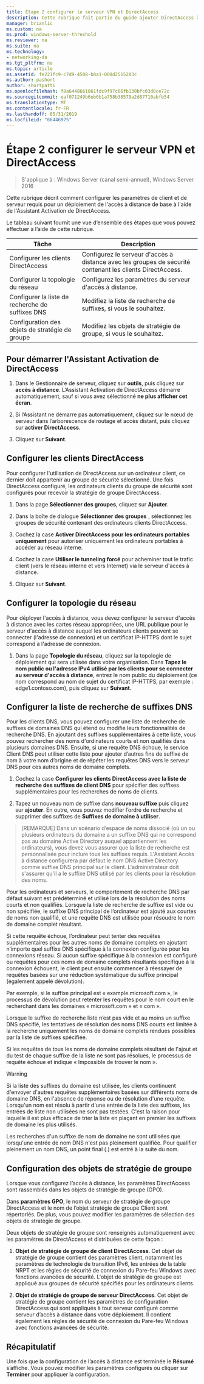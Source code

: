 ```yaml
---
title: Étape 2 configurer le serveur VPN et DirectAccess
description: Cette rubrique fait partie du guide ajouter DirectAccess à un déploiement de l’accès à distance existants (VPN, Virtual Private Network) pour Windows Server 2016
manager: brianlic
ms.custom: na
ms.prod: windows-server-threshold
ms.reviewer: na
ms.suite: na
ms.technology:
- networking-da
ms.tgt_pltfrm: na
ms.topic: article
ms.assetid: fe221fc9-c7d9-4508-b8a1-000d2515283c
ms.author: pashort
author: shortpatti
ms.openlocfilehash: f8a6448661861fdc9f97c66fb130bfc03d0ce72c
ms.sourcegitcommit: eaf071249b6eb6b1a758b38579a2d87710abfb54
ms.translationtype: MT
ms.contentlocale: fr-FR
ms.lasthandoff: 05/31/2019
ms.locfileid: "66446975"
---
```

#  <a name="step-2-configure-the-directaccess-vpn-server"></a>Étape 2 configurer le serveur VPN et DirectAccess

>S'applique à : Windows Server (canal semi-annuel), Windows Server 2016

Cette rubrique décrit comment configurer les paramètres de client et de serveur requis pour un déploiement de l'accès à distance de base à l'aide de l'Assistant Activation de DirectAccess.

Le tableau suivant fournit une vue d’ensemble des étapes que vous pouvez effectuer à l’aide de cette rubrique.

|Tâche       |Description|
|-----------|-----------|
|Configurer les clients DirectAccess|Configurez le serveur d'accès à distance avec les groupes de sécurité contenant les clients DirectAccess.|
|Configurer la topologie du réseau|Configurez les paramètres du serveur d'accès à distance.|
|Configurer la liste de recherche de suffixes DNS|Modifiez la liste de recherche de suffixes, si vous le souhaitez.|
|Configuration des objets de stratégie de groupe|Modifiez les objets de stratégie de groupe, si vous le souhaitez.|

## <a name="to-start-the-enable-directacces-wizard"></a>Pour démarrer l'Assistant Activation de DirectAccess

1. Dans le Gestionnaire de serveur, cliquez sur **outils**, puis cliquez sur **accès à distance**. L’Assistant Activation de DirectAccess démarre automatiquement, sauf si vous avez sélectionné **ne plus afficher cet écran**. 

2. Si l’Assistant ne démarre pas automatiquement, cliquez sur le nœud de serveur dans l’arborescence de routage et accès distant, puis cliquez sur **activer DirectAccess**.

3. Cliquez sur **Suivant**.

## <a name="configure-directaccess-clients"></a>Configurer les clients DirectAccess

Pour configurer l'utilisation de DirectAccess sur un ordinateur client, ce dernier doit appartenir au groupe de sécurité sélectionné. Une fois DirectAccess configuré, les ordinateurs clients du groupe de sécurité sont configurés pour recevoir la stratégie de groupe DirectAccess.

1. Dans la page **Sélectionner des groupes**, cliquez sur **Ajouter**.

2. Dans la boîte de dialogue **Sélectionner des groupes** , sélectionnez les groupes de sécurité contenant des ordinateurs clients DirectAccess.

3. Cochez la case **Activer DirectAccess pour les ordinateurs portables uniquement** pour autoriser uniquement les ordinateurs portables à accéder au réseau interne.

4. Cochez la case **Utiliser le tunneling forcé** pour acheminer tout le trafic client (vers le réseau interne et vers Internet) via le serveur d'accès à distance.

5. Cliquez sur **Suivant**.

## <a name="configure-the-network-topology"></a>Configurer la topologie du réseau

Pour déployer l'accès à distance, vous devez configurer le serveur d'accès à distance avec les cartes réseau appropriées, une URL publique pour le serveur d'accès à distance auquel les ordinateurs clients peuvent se connecter (l'adresse de connexion) et un certificat IP-HTTPS dont le sujet correspond à l'adresse de connexion.

1. Dans la page **Topologie du réseau**, cliquez sur la topologie de déploiement qui sera utilisée dans votre organisation. Dans **Tapez le nom public ou l'adresse IPv4 utilisé par les clients pour se connecter au serveur d'accès à distance**, entrez le nom public du déploiement (ce nom correspond au nom de sujet du certificat IP-HTTPS, par exemple : edge1.contoso.com), puis cliquez sur **Suivant**.

## <a name="configure-the-dns-suffix-search-list"></a>Configurer la liste de recherche de suffixes DNS

Pour les clients DNS, vous pouvez configurer une liste de recherche de suffixes de domaines DNS qui étend ou modifie leurs fonctionnalités de recherche DNS. En ajoutant des suffixes supplémentaires à cette liste, vous pouvez rechercher des noms d'ordinateurs courts et non qualifiés dans plusieurs domaines DNS. Ensuite, si une requête DNS échoue, le service Client DNS peut utiliser cette liste pour ajouter d’autres fins de suffixe de nom à votre nom d’origine et de répéter les requêtes DNS vers le serveur DNS pour ces autres noms de domaine complets.

1. Cochez la case **Configurer les clients DirectAccess avec la liste de recherche des suffixes de client DNS** pour spécifier des suffixes supplémentaires pour les recherches de noms de clients.

2. Tapez un nouveau nom de suffixe dans **nouveau suffixe** puis cliquez sur **ajouter**. En outre, vous pouvez modifier l’ordre de recherche et supprimer des suffixes de **Suffixes de domaine à utiliser**.

>[REMARQUE] Dans un scénario d’espace de noms dissocié \(où un ou plusieurs ordinateurs du domaine a un suffixe DNS qui ne correspond pas au domaine Active Directory auquel appartiennent les ordinateurs\), vous devez vous assurer que la liste de recherche est personnalisée pour inclure tous les suffixes requis. L'Assistant Accès à distance configurera par défaut le nom DNS Active Directory comme suffixe DNS principal sur le client. L'administrateur doit s'assurer qu'il a le suffixe DNS utilisé par les clients pour la résolution des noms.

Pour les ordinateurs et serveurs, le comportement de recherche DNS par défaut suivant est prédéterminé et utilisé lors de la résolution des noms courts et non qualifiés. Lorsque la liste de recherche de suffixe est vide ou non spécifiée, le suffixe DNS principal de l’ordinateur est ajouté aux courtes de noms non qualifié, et une requête DNS est utilisée pour résoudre le nom de domaine complet résultant. 

Si cette requête échoue, l’ordinateur peut tenter des requêtes supplémentaires pour les autres noms de domaine complets en ajoutant n’importe quel suffixe DNS spécifique à la connexion configurée pour les connexions réseau. Si aucun suffixe spécifique à la connexion est configuré ou requêtes pour ces noms de domaine complets résultants spécifique à la connexion échouent, le client peut ensuite commencer à réessayer de requêtes basées sur une réduction systématique du suffixe principal (également appelé dévolution).

Par exemple, si le suffixe principal est « example.microsoft.com », le processus de dévolution peut retenter les requêtes pour le nom court en le recherchant dans les domaines « microsoft.com » et « com ».

Lorsque le suffixe de recherche liste n’est pas vide et au moins un suffixe DNS spécifié, les tentatives de résolution des noms DNS courts est limitée à la recherche uniquement les noms de domaine complets rendues possibles par la liste de suffixes spécifiée. 

Si les requêtes de tous les noms de domaine complets résultant de l'ajout et du test de chaque suffixe de la liste ne sont pas résolues, le processus de requête échoue et indique « Impossible de trouver le nom ». 

> [!WARNING]
> Si la liste des suffixes du domaine est utilisée, les clients continuent d'envoyer d'autres requêtes supplémentaires basées sur différents noms de domaine DNS, en l'absence de réponse ou de résolution d'une requête. Lorsqu'un nom est résolu à partir d'une entrée de la liste des suffixes, les entrées de liste non utilisées ne sont pas testées. C'est la raison pour laquelle il est plus efficace de trier la liste en plaçant en premier les suffixes de domaine les plus utilisés.
> 
> Les recherches d'un suffixe de nom de domaine ne sont utilisées que lorsqu'une entrée de nom DNS n'est pas pleinement qualifiée. Pour qualifier pleinement un nom DNS, un point final (.) est entré à la suite du nom.

## <a name="gpo-configuration"></a>Configuration des objets de stratégie de groupe

Lorsque vous configurez l’accès à distance, les paramètres DirectAccess sont rassemblés dans les objets de stratégie de groupe (GPO). 

Dans **paramètres GPO**, le nom du serveur de stratégie de groupe DirectAccess et le nom de l’objet stratégie de groupe Client sont répertoriés. De plus, vous pouvez modifier les paramètres de sélection des objets de stratégie de groupe.

Deux objets de stratégie de groupe sont renseignés automatiquement avec les paramètres de DirectAccess et distribuées de cette façon :

1. **Objet de stratégie de groupe de client DirectAccess**. Cet objet de stratégie de groupe contient des paramètres client, notamment les paramètres de technologie de transition IPv6, les entrées de la table NRPT et les règles de sécurité de connexion du Pare-feu Windows avec fonctions avancées de sécurité. L'objet de stratégie de groupe est appliqué aux groupes de sécurité spécifiés pour les ordinateurs clients.

2. **Objet de stratégie de groupe de serveur DirectAccess**. Cet objet de stratégie de groupe contient les paramètres de configuration DirectAccess qui sont appliqués à tout serveur configuré comme serveur d’accès à distance dans votre déploiement. Il contient également les règles de sécurité de connexion du Pare-feu Windows avec fonctions avancées de sécurité.

## <a name="summary"></a>Récapitulatif

Une fois que la configuration de l’accès à distance est terminée le **Résumé** s’affiche. Vous pouvez modifier les paramètres configurés ou cliquer sur **Terminer** pour appliquer la configuration.
